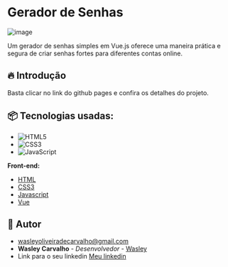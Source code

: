 # Gerador de Senhas

![image](https://github.com/wasleyfps/geradorsenhas/assets/88601440/ba9410e9-271a-442c-ae38-3135dab8d070)


Um gerador de senhas simples em Vue.js oferece uma maneira prática e segura de criar senhas fortes para diferentes contas online.

## 🔥 Introdução

Basta clicar no link do github pages e confira os detalhes do projeto.


## 📦 Tecnologias usadas:

* ![HTML5](https://img.shields.io/badge/html5-%23E34F26.svg?style=for-the-badge&logo=html5&logoColor=white)
* ![CSS3](https://img.shields.io/badge/css3-%231572B6.svg?style=for-the-badge&logo=css3&logoColor=white)
* ![JavaScript](https://img.shields.io/badge/javascript-%23323330.svg?style=for-the-badge&logo=javascript&logoColor=%23F7DF1E)

**Front-end:**
* [HTML](https://developer.mozilla.org/pt-BR/docs/Web/HTML)
* [CSS3](https://developer.mozilla.org/pt-BR/docs/Web/CSS)
* [Javascript](https://developer.mozilla.org/pt-BR/docs/Web/JavaScript)
* [Vue](https://vuejs.org/)

## 👷 Autor

* wasleyoliveiradecarvalho@gmail.com
* **Wasley Carvalho** - *Desenvolvedor* - [Wasley](https://github.com/wasleyfps)
* Link para o seu linkedin [Meu linkedin](https://www.linkedin.com/in/wasleyfps/)
